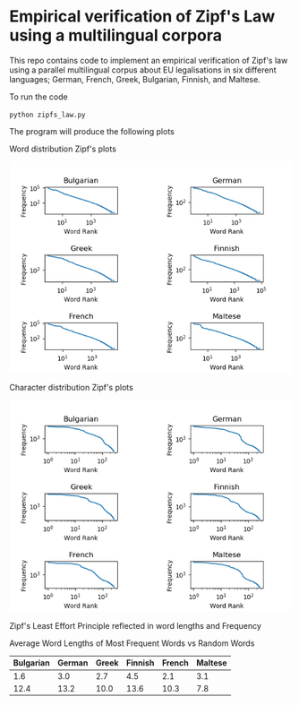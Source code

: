 # Empirical verification of Zipf's Law using a multilingual corpora 


This repo contains code to implement an empirical verification of Zipf's law using a parallel multilingual corpus about EU legalisations in six different languages; German,
French, Greek, Bulgarian, Finnish, and Maltese.  

To run the code 

`python zipfs_law.py`

The program will produce the following plots 

Word distribution Zipf's plots 

![Zipf's plots for word-level](zipfs_plots.png) 


Character distribution Zipf's plots 

![Zipf's plots for character-level](zipfs_char.png) 

Zipf's Least Effort Principle reflected in word lengths and Frequency 


Average Word Lengths of Most Frequent Words vs Random Words   
 
 
 
| Bulgarian | German | Greek | Finnish | French | Maltese |
|-----------|--------|-------|---------|--------|---------|
| 1.6       | 3.0    | 2.7   | 4.5     | 2.1    | 3.1     |
| 12.4      | 13.2   | 10.0  | 13.6    | 10.3   | 7.8     |